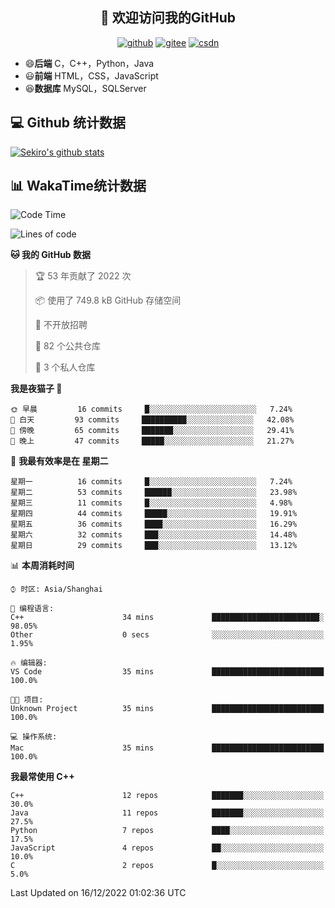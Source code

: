 <h2 align="center">👋 欢迎访问我的GitHub</h2>
<p align="center">
  <a href="https://666wxy666.github.io/"><img src="https://img.shields.io/badge/GitHub-24292e" alt="github"></a>
  <a href="https://gitee.com/wxy_666"><img src="https://img.shields.io/badge/Gitee-fe7300" alt="gitee"></a>
  <a href="https://blog.csdn.net/WXY_666"><img src="https://img.shields.io/badge/CSDN-cf000e" alt="csdn"></a>
</p>

- 😄**后端** C，C++，Python，Java
- 😃**前端** HTML，CSS，JavaScript
- 😆**数据库** MySQL，SQLServer

## 💻 Github 统计数据
[![Sekiro's github stats](https://github-readme-stats.vercel.app/api?username=666WXY666)](https://666wxy666.github.io/)

## 📊 WakaTime统计数据

<!--START_SECTION:waka-->
![Code Time](http://img.shields.io/badge/Code%20Time-1%2C429%20hrs%2021%20mins-blue)

![Lines of code](https://img.shields.io/badge/%E4%BB%8E%E3%80%8CHello%20World%E3%80%8D%E8%B5%B7%E6%88%91%E5%B7%B2%E7%BB%8F%E5%86%99%E4%BA%86--346%20Thousand%20%E8%A1%8C%E4%BB%A3%E7%A0%81-blue)

**🐱 我的 GitHub 数据** 

> 🏆 53 年贡献了 2022 次
 > 
> 📦  使用了 749.8 kB GitHub 存储空间 
 > 
> 🚫 不开放招聘
 > 
> 📜 82 个公共仓库 
 > 
> 🔑 3 个私人仓库  
 > 
**我是夜猫子 🦉** 

```text
🌞 早晨         16 commits     █░░░░░░░░░░░░░░░░░░░░░░░░   7.24% 
🌆 白天         93 commits     ██████████░░░░░░░░░░░░░░░   42.08% 
🌃 傍晚         65 commits     ███████░░░░░░░░░░░░░░░░░░   29.41% 
🌙 晚上         47 commits     █████░░░░░░░░░░░░░░░░░░░░   21.27%

```
📅 **我最有效率是在 星期二** 

```text
星期一          16 commits     █░░░░░░░░░░░░░░░░░░░░░░░░   7.24% 
星期二          53 commits     ██████░░░░░░░░░░░░░░░░░░░   23.98% 
星期三          11 commits     █░░░░░░░░░░░░░░░░░░░░░░░░   4.98% 
星期四          44 commits     █████░░░░░░░░░░░░░░░░░░░░   19.91% 
星期五          36 commits     ████░░░░░░░░░░░░░░░░░░░░░   16.29% 
星期六          32 commits     ███░░░░░░░░░░░░░░░░░░░░░░   14.48% 
星期日          29 commits     ███░░░░░░░░░░░░░░░░░░░░░░   13.12%

```


📊 **本周消耗时间** 

```text
⌚︎ 时区: Asia/Shanghai

💬 编程语言: 
C++                      34 mins             ████████████████████████░   98.05% 
Other                    0 secs              ░░░░░░░░░░░░░░░░░░░░░░░░░   1.95%

🔥 编辑器: 
VS Code                  35 mins             █████████████████████████   100.0%

🐱‍💻 项目: 
Unknown Project          35 mins             █████████████████████████   100.0%

💻 操作系统: 
Mac                      35 mins             █████████████████████████   100.0%

```

**我最常使用 C++** 

```text
C++                      12 repos            ███████░░░░░░░░░░░░░░░░░░   30.0% 
Java                     11 repos            ███████░░░░░░░░░░░░░░░░░░   27.5% 
Python                   7 repos             ████░░░░░░░░░░░░░░░░░░░░░   17.5% 
JavaScript               4 repos             ██░░░░░░░░░░░░░░░░░░░░░░░   10.0% 
C                        2 repos             █░░░░░░░░░░░░░░░░░░░░░░░░   5.0%

```



 Last Updated on 16/12/2022 01:02:36 UTC
<!--END_SECTION:waka-->

<!--
**666WXY666/666WXY666** is a ✨ _special_ ✨ repository because its `README.md` (this file) appears on your GitHub profile.

Here are some ideas to get you started:

- 🔭 I’m currently working on ...
- 🌱 I’m currently learning ...
- 👯 I’m looking to collaborate on ...
- 🤔 I’m looking for help with ...
- 💬 Ask me about ...
- 📫 How to reach me: ...
- 😄 Pronouns: ...
- ⚡ Fun fact: ...
-->
